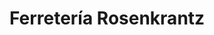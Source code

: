 ---
title: "Ferretería Rosenkrantz"
url: /linares/ferreteria-rosenkrantz/
shop: hágalo usted mismo
---
